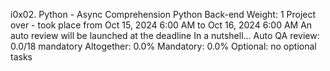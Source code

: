 i0x02. Python - Async Comprehension
Python
Back-end
 Weight: 1
 Project over - took place from Oct 15, 2024 6:00 AM to Oct 16, 2024 6:00 AM
 An auto review will be launched at the deadline
In a nutshell…
Auto QA review: 0.0/18 mandatory
Altogether:  0.0%
Mandatory: 0.0%
Optional: no optional tasks
